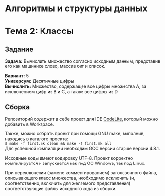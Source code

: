 # Алгоритмы и структуры данных
# Тема 2: Классы
## Задание
**Задача:** Вычислить множество согласно исходным данным, представив его как машинное слово, массив бит и список.

**Вариант:** 5  
**Универсум:** Десятичные цифры  
**Вычислить:** Множество, содержащее все цифры множества A, за исключением цифр из B и C, а также все цифры из D   

## Сборка
Репозиторий содержит в себе проект для IDE [CodeLite](https://codelite.org/), который можно добавить в Workspace.  

Также, можно собрать проект при помощи GNU make, выполнив, находясь в каталоге проекта:  
```$ make -f first.mk clean && make -f first.mk all```  
Для успешной компиляции необходим GCC версии старше версии 4.8.1.

Исходные коды имеют кодировку UTF-8.
Проект корректно компилируется и запускается как под ОС Windows, так под Linux.

При переключении (замене комментированием) заголовочного файла, описывающего класс множества, необходимо исключить (и, соответственно, включить для желаемого представления) соответствующие файлы исходного кода из сборки.